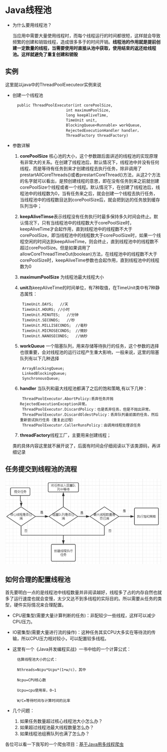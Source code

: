 # Java线程池

* 为什么要用线程池？

	当应用中需要大量使用线程时，而每个线程运行的时间都很短，这样就会导致频繁的创建和销毁线程，造成很多多于的时间开销。**线程池的作用就是提前创建一定数量的线程，当需要使用时直接从池中获取，使用结束的返还给线程池。这样就避免了重复创建和销毁**

## 实例

   这里就以java中的ThreadPoolExecuteor实例来说

* 创建一个线程池
	
	    public ThreadPoolExecutor(int corePoolSize,
                              int maximumPoolSize,
                              long keepAliveTime,
                              TimeUnit unit,
                              BlockingQueue<Runnable> workQueue,
							  RejectedExecutionHandler handler，
                              ThreadFactory threadFactory)
    

* 参数详解
	
	
	1. **corePoolSize** 核心池的大小，这个参数跟后面讲述的线程池的实现原理有非常大的关系。在创建了线程池后，默认情况下，线程池中并没有任何线程，而是等待有任务到来才创建线程去执行任务，除非调用了prestartAllCoreThreads()或者prestartCoreThread()方法，从这2个方法的名字就可以看出，是预创建线程的意思，即在没有任务到来之前就创建corePoolSize个线程或者一个线程。默认情况下，在创建了线程池后，线程池中的线程数为0，当有任务来之后，就会创建一个线程去执行任务，当线程池中的线程数目达到corePoolSize后，就会把到达的任务放到缓存队列当中；
	2. **keepAliveTimse**表示线程没有任务执行时最多保持多久时间会终止。默认情况下，只有当线程池中的线程数大于corePoolSize时，keepAliveTime才会起作用，直到线程池中的线程数不大于corePoolSize，即当线程池中的线程数大于corePoolSize时，如果一个线程空闲的时间达到keepAliveTime，则会终止，直到线程池中的线程数不超过corePoolSize。但是如果调用了allowCoreThreadTimeOut(boolean)方法，在线程池中的线程数不大于corePoolSize时，keepAliveTime参数也会起作用，直到线程池中的线程数为0
	2. **maximumPoolSize** 为线程池最大线程大小
	3. **unit**為keepAliveTime的时间单位，有7种取值，在TimeUnit类中有7种静态属性：
    		
			TimeUnit.DAYS;   //天
    		TimeUnit.HOURS; //小时
    		TimeUnit.MINUTES;   //分钟
    		TimeUnit.SECONDS;   //秒
    		TimeUnit.MILLISECONDS;  //毫秒
    		TimeUnit.MICROSECONDS;  //微妙
    		TimeUnit.NANOSECONDS;   //纳秒
	3. **workQueue** 一个阻塞队列，用来存储等待执行的任务，这个参数的选择也很重要，会对线程池的运行过程产生重大影响，一般来说，这里的阻塞队列有以下几种选择
	
			ArrayBlockingQueue;
			LinkedBlockingQueue;
			SynchronousQueue;


	4. **handler** 当队列和最大线程池都满了之后的饱和策略,有以下几种：

			ThreadPoolExecutor.AbortPolicy:丢弃任务并抛RejectedExecutionException异常。 
			ThreadPoolExecutor.DiscardPolicy：也是丢弃任务，但是不抛出异常。 
			ThreadPoolExecutor.DiscardOldestPolicy：丢弃队列最前面的任务，然后重新尝试执行任务（重复此过程）
			ThreadPoolExecutor.CallerRunsPolicy：由调用线程处理该任务 
	5. **threadFactory**线程工厂，主要用来创建线程；

	类的具体内容这里就不展开说了，后面有时间会仔细阅读以下该类源码，再详细记录

## 任务提交到线程池的流程

![流程图](https://github.com/shanyao19940801/BookeNote/blob/master/ReadingNotes/Other/src/com/yao/other/thread/image/%E6%8F%90%E4%BA%A4%E4%BB%BB%E5%8A%A1%E5%88%B0%E7%BA%BF%E7%A8%8B%E6%B1%A0.PNG)

## 如何合理的配置线程池

首先要明白一点的是线程池中线程数量并非阅读越好，线程多了占的内存自然也就多了运行速度也就会变慢，太少又达不到多线程的实际目的。所以需要从任务的类型，硬件实际情况来合理配置。

* CPU密集型(需要大量计算判断的任务)：非配较少一些线程，这样可以减少CPU压力。
* IO密集型(需要大量进行流的操作)：这种任务其实CPU大多实在等待流的传输，所以CPU压力相对较小，可以配置较多线程。 

* 这里有一个《Java并发编程实战》一书中给的一个计算公式：

		估算线程池大小的公式：
		
		Nthreads=Ncpu*Ucpu*(1+w/c)，其中
		
		Ncpu=CPU核心数
		
		Ucpu=cpu使用率，0~1
		
		W/C=等待时间与计算时间的比率

* 几个问题：

	1. 如果任务数量超过核心线程池大小怎么办？
	2. 如果超过线程池最大线程数量怎么办？
	3. 如果线程池组赛队列也满了怎么办？

各位可以看一下我写的一个爬虫项目：[基于Java用多线程爬虫](https://github.com/shanyao19940801/douban-spider)
	
